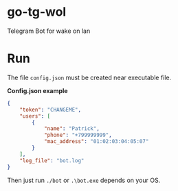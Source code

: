 # go-tg-wol
Telegram Bot for wake on lan

# Run
The file `config.json` must be created near executable file.

**Config.json example**
```json
{
    "token": "CHANGEME",
    "users": [
        {
            "name": "Patrick",
            "phone": "+799999999",
            "mac_address": "01:02:03:04:05:07"
        }
    ],
    "log_file": "bot.log"
}
```

Then just run `./bot` or `.\bot.exe` depends on your OS.
